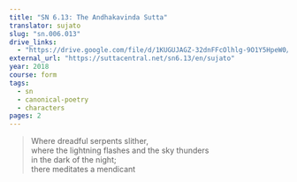```yaml
---
title: "SN 6.13: The Andhakavinda Sutta"
translator: sujato
slug: "sn.006.013"
drive_links:
  - "https://drive.google.com/file/d/1KUGUJAGZ-32dnFFcOlhlg-9O1Y5HpeW0/view?usp=drivesdk"
external_url: "https://suttacentral.net/sn6.13/en/sujato"
year: 2018
course: form
tags:
  - sn
  - canonical-poetry
  - characters
pages: 2
---
```


> Where dreadful serpents slither,  
where the lightning flashes and the sky thunders  
in the dark of the night;  
there meditates a mendicant
